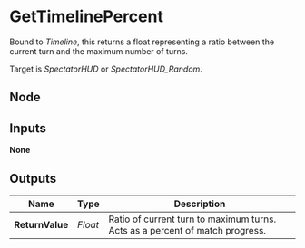 # GetTimelinePercent
Bound to *Timeline*, this returns a float representing a ratio between the current turn
and the maximum number of turns.  

Target is *SpectatorHUD* or *SpectatorHUD_Random*.  

## Node

## Inputs
**None**

## Outputs
|Name           |Type   |Description                                                                    |
|---------------|-------|-------------------------------------------------------------------------------|
|**ReturnValue**|*Float*|Ratio of current turn to maximum turns. Acts as a percent of match progress.   |